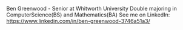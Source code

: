Ben Greenwood - Senior at Whitworth University
Double majoring in ComputerScience(BS) and Mathematics(BA)
See me on LinkedIn: https://www.linkedin.com/in/ben-greenwood-3746a51a3/
